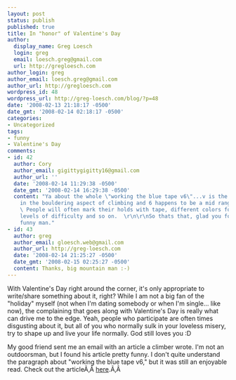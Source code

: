 ```yaml
---
layout: post
status: publish
published: true
title: In "honor" of Valentine's Day
author:
  display_name: Greg Loesch
  login: greg
  email: loesch.greg@gmail.com
  url: http://gregloesch.com
author_login: greg
author_email: loesch.greg@gmail.com
author_url: http://gregloesch.com
wordpress_id: 48
wordpress_url: http://greg-loesch.com/blog/?p=48
date: '2008-02-13 21:18:17 -0500'
date_gmt: '2008-02-14 02:18:17 -0500'
categories:
- Uncategorized
tags:
- funny
- Valentine's Day
comments:
- id: 42
  author: Cory
  author_email: gigittygigitty16@gmail.com
  author_url: ''
  date: '2008-02-14 11:29:38 -0500'
  date_gmt: '2008-02-14 16:29:38 -0500'
  content: "Ya about the whole \"working the blue tape v6\"...v is the scale used
    in the bouldering aspect of climbing and 6 happens to be a mid range difficulty.
    \ People will often mark their holds with tape, different colors for different
    levels of difficulty and so on.  \r\n\r\nSo thats that, glad you found the article
    funny man."
- id: 43
  author: greg
  author_email: gloesch.web@gmail.com
  author_url: http://greg-loesch.com
  date: '2008-02-14 21:25:27 -0500'
  date_gmt: '2008-02-15 02:25:27 -0500'
  content: Thanks, big mountain man :-)
---
```

<p>With Valentine's Day right around the corner, it's only appropriate to write/share something about it, right? While I am not a big fan of the "holiday" myself (not when I'm dating somebody or when I'm single... like now), the complaining that goes along with Valentine's Day is really what can drive me to the edge. Yeah, people who participate are often times disgusting about it, but all of you who normally sulk in your loveless misery, try to shape up and live your life normally. God still loves you :D</p>
<p>My good friend sent me an email with an article a climber wrote. I'm not an outdoorsman, but I found his article pretty funny. I don't quite understand the paragraph about "working the blue tape v6," but it was still an enjoyable read. Check out the articleÃ‚Â <a href="http://www.rockandice.com/tnblast/021208tnb.html" title="Rock and Ice">here</a>.Ã‚Â </p>
